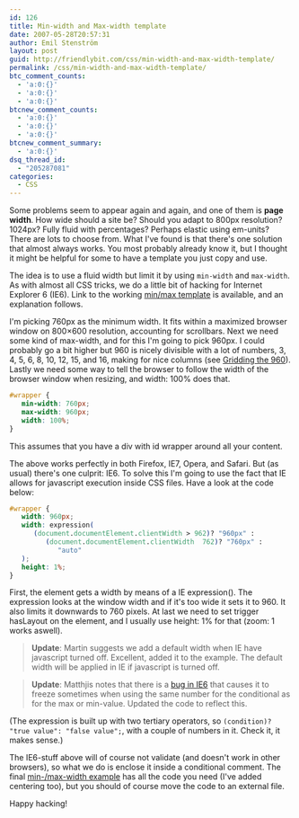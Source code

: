 ```yaml
---
id: 126
title: Min-width and Max-width template
date: 2007-05-28T20:57:31
author: Emil Stenström
layout: post
guid: http://friendlybit.com/css/min-width-and-max-width-template/
permalink: /css/min-width-and-max-width-template/
btc_comment_counts:
  - 'a:0:{}'
  - 'a:0:{}'
  - 'a:0:{}'
btcnew_comment_counts:
  - 'a:0:{}'
  - 'a:0:{}'
  - 'a:0:{}'
btcnew_comment_summary:
  - 'a:0:{}'
dsq_thread_id:
  - "205287081"
categories:
  - CSS
---
```

Some problems seem to appear again and again, and one of them is **page width**. How wide should a site be? Should you adapt to 800px resolution? 1024px? Fully fluid with percentages? Perhaps elastic using em-units? There are lots to choose from. What I've found is that there's one solution that almost always works. You most probably already know it, but I thought it might be helpful for some to have a template you just copy and use.

The idea is to use a fluid width but limit it by using `min-width` and `max-width`. As with almost all CSS tricks, we do a little bit of hacking for Internet Explorer 6 (IE6). Link to the working [min/max template](/files/min-max-template/) is available, and an explanation follows.

I'm picking 760px as the minimum width. It fits within a maximized browser window on 800×600 resolution, accounting for scrollbars. Next we need some kind of max-width, and for this I'm going to pick 960px. I could probably go a bit higher but 960 is nicely divisible with a lot of numbers, 3, 4, 5, 6, 8, 10, 12, 15, and 16, making for nice columns (see [Gridding the 960](http://cameronmoll.com/archives/2006/12/gridding_the_960/)). Lastly we need some way to tell the browser to follow the width of the browser window when resizing, and width: 100% does that.

```css
#wrapper {
   min-width: 760px;
   max-width: 960px;
   width: 100%;
}
```

This assumes that you have a div with id wrapper around all your content.

The above works perfectly in both Firefox, IE7, Opera, and Safari. But (as usual) there's one culprit: IE6. To solve this I'm going to use the fact that IE allows for javascript execution inside CSS files. Have a look at the code below:

```css
#wrapper {
   width: 960px;
   width: expression(
      (document.documentElement.clientWidth > 962)? "960px" :
         (document.documentElement.clientWidth  762)? "760px" :
            "auto"
   );
   height: 1%;
}
```

First, the element gets a width by means of a IE expression(). The expression looks at the window width and if it's too wide it sets it to 960. It also limits it downwards to 760 pixels. At last we need to set trigger hasLayout on the element, and I usually use height: 1% for that (zoom: 1 works aswell).

> **Update**: Martin suggests we add a default width when IE have javascript turned off. Excellent, added it to the example. The default width will be applied in IE if javascript is turned off.

> **Update**: Matthjis notes that there is a [bug in IE6](http://www.cameronmoll.com/archives/000892.html) that causes it to freeze sometimes when using the same number for the conditional as for the max or min-value. Updated the code to reflect this.

(The expression is built up with two tertiary operators, so `(condition)? "true value": "false value";`, with a couple of numbers in it. Check it, it makes sense.)

The IE6-stuff above will of course not validate (and doesn't work in other browsers), so what we do is enclose it inside a conditional comment. The final [min-/max-width example](/files/min-max-template/) has all the code you need (I've added centering too), but you should of course move the code to an external file.

Happy hacking!
